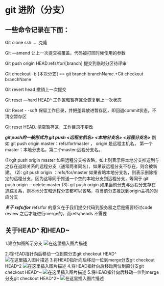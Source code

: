 ﻿# git 进阶（分支）
## 一些命令记录在下面：

Git clone ssh …..克隆

Git —amend 让上一次提交被覆盖，代码被打回时候使用的参数

Git push origin HEAD:refs/for/[branch]   提交到临时分区待评审

Git checkout -b [本次分支] == git branch branchName.+Git checkout branchName

Git revert head  撤销上一次提交

Git reset —hard HEAD^  工作区和暂存区全恢复到上一次状态

Git Reset - -soft 保留工作目录，并把差异放进暂存区，即回退commit状态，不清空暂存区

Git reset HEAD. 清空暂存区，工作目录不更改

***git push的一般形式为 git push <远程主机名> <本地分支名>  <远程分支名>***
例如 git push origin master：refs/for/master ， origin 是远程主机名， 第一个master：本地分支名，第二个master:远程分支名。

(1):git push origin master
   如果远程分支被省略，如上则表示将本地分支推送到与之存在追踪关系的远程分支（通常两者同名），如果该远程分支不存在，则会被新建。
(2): git push origin ：refs/for/master 
   如果省略本地分支名，则表示删除指定的远程分支，因为这等同于推送一个空的本地分支到远程分支，等同于 git push origin --delete master
(3): git push origin
   如果当前分支与远程分支存在追踪关系，则本地分支和远程分支都可以省略，将当前分支推送到origin主机的对应分支 
   
***关于 refs/for***
refs/for 的意义在于我们提交代码到服务器之后是需要经过code review 之后才能进行merge的，而refs/heads 不需要

## 关于HEAD^ 和HEAD~
1.建立如图所示分支
![在这里插入图片描述](https://img-blog.csdnimg.cn/20191229234716267.png?x-oss-process=image/watermark,type_ZmFuZ3poZW5naGVpdGk,shadow_10,text_aHR0cHM6Ly9ibG9nLmNzZG4ubmV0L3FxXzQwODQzNjM5,size_16,color_FFFFFF,t_70)

2.将HEAD指针向后移动一位到原分支git checkout HEAD^
![在这里插入图片描述](https://img-blog.csdnimg.cn/20191229234749886.png?x-oss-process=image/watermark,type_ZmFuZ3poZW5naGVpdGk,shadow_10,text_aHR0cHM6Ly9ibG9nLmNzZG4ubmV0L3FxXzQwODQzNjM5,size_16,color_FFFFFF,t_70)
3.将HEAD指针向后移动一位到merge分支git checkout HEAD^2
![在这里插入图片描述](https://img-blog.csdnimg.cn/20191229234821585.png?x-oss-process=image/watermark,type_ZmFuZ3poZW5naGVpdGk,shadow_10,text_aHR0cHM6Ly9ibG9nLmNzZG4ubmV0L3FxXzQwODQzNjM5,size_16,color_FFFFFF,t_70)
4.将HEAD指针向后移动两位到原分支git checkout HEAD^~
![在这里插入图片描述](https://img-blog.csdnimg.cn/20191229234852698.png?x-oss-process=image/watermark,type_ZmFuZ3poZW5naGVpdGk,shadow_10,text_aHR0cHM6Ly9ibG9nLmNzZG4ubmV0L3FxXzQwODQzNjM5,size_16,color_FFFFFF,t_70)
5.将HEAD指针向后移动一位到merge分支git checkout HEAD^2~
![在这里插入图片描述](https://img-blog.csdnimg.cn/20191229234915648.png?x-oss-process=image/watermark,type_ZmFuZ3poZW5naGVpdGk,shadow_10,text_aHR0cHM6Ly9ibG9nLmNzZG4ubmV0L3FxXzQwODQzNjM5,size_16,color_FFFFFF,t_70)
